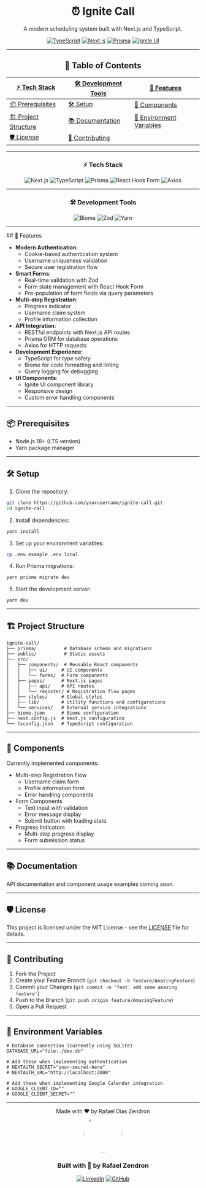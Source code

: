 <div align="center">

# ⏰ Ignite Call

A modern scheduling system built with Next.js and TypeScript.

[![TypeScript](https://img.shields.io/badge/TypeScript-5.0-blue.svg)](https://www.typescriptlang.org/)
[![Next.js](https://img.shields.io/badge/Next.js-Latest-black.svg)](https://nextjs.org/)
[![Prisma](https://img.shields.io/badge/Prisma-Latest-2D3748.svg)](https://www.prisma.io/)
[![Ignite UI](https://img.shields.io/badge/Ignite_UI-Latest-00875F.svg)](https://github.com/rocketseat/ignite-ui)

---

## 📖 Table of Contents

| [⚡ Tech Stack](#⚡-tech-stack) | [🛠 Development Tools](#🛠-development-tools) | [🚀 Features](#🚀-features) |
|--------------------------------|-----------------------------------------------|----------------------------|
| [📦 Prerequisites](#📦-prerequisites) | [🛠️ Setup](#🛠️-setup) | [📱 Components](#📱-components) |
| [🏗️ Project Structure](#🏗️-project-structure) | [📚 Documentation](#📚-documentation) | [🔧 Environment Variables](#🔧-environment-variables) |
| [🛡️ License](#🛡️-license) | [🤝 Contributing](#🤝-contributing) | |

---

### ⚡ Tech Stack

![Next.js](https://img.shields.io/badge/Next.js-000000?style=for-the-badge&logo=next.js&logoColor=white)
![TypeScript](https://img.shields.io/badge/TypeScript-007ACC?style=for-the-badge&logo=typescript&logoColor=white)
![Prisma](https://img.shields.io/badge/Prisma-2D3748?style=for-the-badge&logo=prisma&logoColor=white)
![React Hook Form](https://img.shields.io/badge/React_Hook_Form-EC5990?style=for-the-badge&logo=reacthookform&logoColor=white)
![Axios](https://img.shields.io/badge/Axios-5A29E4?style=for-the-badge&logo=axios&logoColor=white)

---

### 🛠 Development Tools

![Biome](https://img.shields.io/badge/Biome-60A5FA?style=for-the-badge&logo=biome&logoColor=white)
![Zod](https://img.shields.io/badge/Zod-3E67B1?style=for-the-badge&logo=zod&logoColor=white)
![Yarn](https://img.shields.io/badge/Yarn-2C8EBB?style=for-the-badge&logo=yarn&logoColor=white)

---
</div >
## 🚀 Features

- **Modern Authentication**:
  - Cookie-based authentication system
  - Username uniqueness validation
  - Secure user registration flow
- **Smart Forms**:
  - Real-time validation with Zod
  - Form state management with React Hook Form
  - Pre-population of form fields via query parameters
- **Multi-step Registration**:
  - Progress indicator
  - Username claim system
  - Profile information collection
- **API Integration**:
  - RESTful endpoints with Next.js API routes
  - Prisma ORM for database operations
  - Axios for HTTP requests
- **Development Experience**:
  - TypeScript for type safety
  - Biome for code formatting and linting
  - Query logging for debugging
- **UI Components**:
  - Ignite UI component library
  - Responsive design
  - Custom error handling components

---

## 📦 Prerequisites

- Node.js 18+ (LTS version)
- Yarn package manager

---

## 🛠️ Setup

1. Clone the repository:

```bash
git clone https://github.com/yourusername/ignite-call.git
cd ignite-call
```

2. Install dependencies:

```bash
yarn install
```

3. Set up your environment variables:

```bash
cp .env.example .env.local
```

4. Run Prisma migrations:

```bash
yarn prisma migrate dev
```

5. Start the development server:

```bash
yarn dev
```

---

## 🏗️ Project Structure

```
ignite-call/
├── prisma/          # Database schema and migrations
├── public/          # Static assets
├── src/
│   ├── components/  # Reusable React components
│   │   ├── ui/     # UI components
│   │   └── forms/  # Form components
│   ├── pages/      # Next.js pages
│   │   ├── api/    # API routes
│   │   └── register/ # Registration flow pages
│   ├── styles/     # Global styles
│   ├── lib/        # Utility functions and configurations
│   └── services/   # External service integrations
├── biome.json      # Biome configuration
├── next.config.js  # Next.js configuration
└── tsconfig.json   # TypeScript configuration
```

---

## 📱 Components

Currently implemented components:

- Multi-step Registration Flow
  - Username claim form
  - Profile information form
  - Error handling components
- Form Components
  - Text input with validation
  - Error message display
  - Submit button with loading state
- Progress Indicators
  - Multi-step progress display
  - Form submission status

---

## 📚 Documentation

API documentation and component usage examples coming soon.

---

## 🛡️ License

This project is licensed under the MIT License - see the [LICENSE](LICENSE) file for details.

---

## 🤝 Contributing

1. Fork the Project
2. Create your Feature Branch (`git checkout -b feature/AmazingFeature`)
3. Commit your Changes (`git commit -m 'feat: add some amazing feature'`)
4. Push to the Branch (`git push origin feature/AmazingFeature`)
5. Open a Pull Request

---

## 🔧 Environment Variables

```env
# Database connection (currently using SQLite)
DATABASE_URL="file:./dev.db"

# Add these when implementing authentication
# NEXTAUTH_SECRET="your-secret-here"
# NEXTAUTH_URL="http://localhost:3000"

# Add these when implementing Google Calendar integration
# GOOGLE_CLIENT_ID=""
# GOOGLE_CLIENT_SECRET=""
```

---

<div align="center">
Made with ❤️ by Rafael Dias Zendron
</div>

<div align="center">
<img src="https://github.com/rafaumeu.png" width="100" height="100" style="border-radius: 50%;">

### Built with 💜 by Rafael Zendron

[![LinkedIn](https://img.shields.io/badge/LinkedIn-0077B5?style=for-the-badge&logo=linkedin&logoColor=white)](https://www.linkedin.com/in/rafael-dias-zendron-528290132/)
[![GitHub](https://img.shields.io/badge/GitHub-100000?style=for-the-badge&logo=github&logoColor=white)](https://github.com/rafaumeu)

</div>
